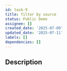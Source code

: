 ```yaml
---
id: task-9
title: filter by source
status: Public Demo
assignee: []
created_date: '2025-07-09'
updated_date: '2025-07-11'
labels: []
dependencies: []
---
```


## Description
